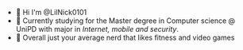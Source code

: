 - 👋 Hi I'm @LilNick0101
- 👀 Currently studying for the Master degree in Computer science @ UniPD with major in _Internet, mobile and security_.
- 🌱 Overall just your average nerd that likes fitness and video games

<!---
LilNick0101/LilNick0101 is a ✨ special ✨ repository because its `README.md` (this file) appears on your GitHub profile.
You can click the Preview link to take a look at your changes.
--->
